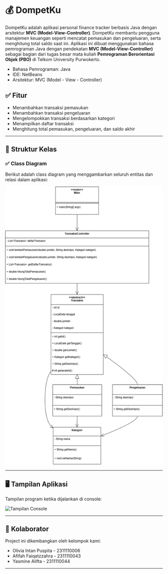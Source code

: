 # 💰 DompetKu

DompetKu adalah aplikasi personal finance tracker berbasis Java dengan arsitektur **MVC (Model-View-Controller)**. DompetKu membantu pengguna manajemen keuangan seperti mencatat pemasukan dan pengeluaran, serta menghitung total saldo saat ini.
Aplikasi ini dibuat menggunakan bahasa pemrograman Java dengan pendekatan **MVC (Model-View-Controller)** sebagai bagian dari tugas besar mata kuliah **Pemrograman Berorientasi Objek (PBO)** di Telkom University Purwokerto.

- Bahasa Pemrograman: Java
- IDE: NetBeans
- Arsitektur: MVC (Model - View - Controller)

## ✅ Fitur

- Menambahkan transaksi pemasukan
- Menambahkan transaksi pengeluaran
- Mengelompokkan transaksi berdasarkan kategori
- Menampilkan daftar transaksi
- Menghitung total pemasukan, pengeluaran, dan saldo akhir

---

## 🔧 Struktur Kelas

### ✅ Class Diagram

Berikut adalah class diagram yang menggambarkan seluruh entitas dan relasi dalam aplikasi:

![Class Diagram](./pbo.drawio.png)

---

## 🖥️ Tampilan Aplikasi

Tampilan program ketika dijalankan di console:

![Tampilan Console](./d347270c-9a2c-409f-a9c1-85b9a0ab3453.png)

---

## 👥 Kolaborator
Project ini dikembangkan oleh kelompok kami:
- Olivia Intan Puspita - 2311110006
- Afifah Faiqatzzahra - 2311110043
- Yasmine Alifta - 2311110044

---




